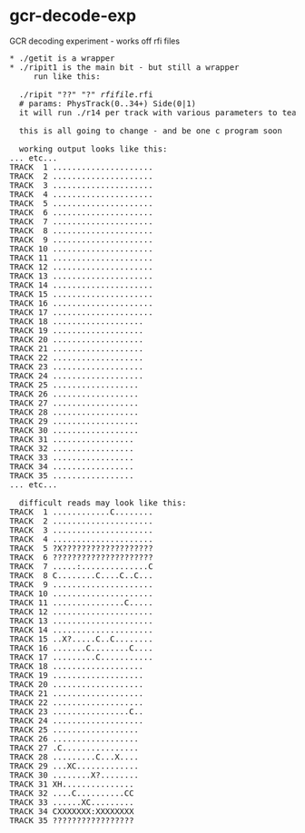# gcr-decode-exp
GCR decoding experiment - works off rfi files
<pre>
* ./getit is a wrapper
* ./ripit1 is the main bit - but still a wrapper
     run like this:

  ./ripit "??" "?" <i>rfifile</i>.rfi
  # params: PhysTrack(0..34+) Side(0|1)
  it will run ./r14 per track with various parameters to tease out the data

  this is all going to change - and be one c program soon

  working output looks like this:
... etc...
TRACK  1 .....................         
TRACK  2 .....................         
TRACK  3 .....................         
TRACK  4 .....................         
TRACK  5 .....................         
TRACK  6 .....................         
TRACK  7 .....................         
TRACK  8 .....................         
TRACK  9 .....................         
TRACK 10 .....................         
TRACK 11 .....................         
TRACK 12 .....................         
TRACK 13 .....................         
TRACK 14 .....................         
TRACK 15 .....................         
TRACK 16 .....................         
TRACK 17 .....................         
TRACK 18 ...................           
TRACK 19 ...................           
TRACK 20 ...................           
TRACK 21 ...................           
TRACK 22 ...................           
TRACK 23 ...................           
TRACK 24 ...................           
TRACK 25 ..................            
TRACK 26 ..................            
TRACK 27 ..................            
TRACK 28 ..................            
TRACK 29 ..................            
TRACK 30 ..................            
TRACK 31 .................             
TRACK 32 .................             
TRACK 33 .................             
TRACK 34 .................             
TRACK 35 .................             
... etc...

  difficult reads may look like this:
TRACK  1 ............C........         
TRACK  2 .....................         
TRACK  3 .....................         
TRACK  4 .....................         
TRACK  5 ?X???????????????????         
TRACK  6 ?????????????????????         
TRACK  7 .....:..............C         
TRACK  8 C........C....C..C...         
TRACK  9 .....................         
TRACK 10 .....................         
TRACK 11 ...............C.....         
TRACK 12 .....................         
TRACK 13 .....................         
TRACK 14 .....................         
TRACK 15 ..X?.....C..C........         
TRACK 16 .......C........C....         
TRACK 17 .........C...........         
TRACK 18 ...................           
TRACK 19 ...................           
TRACK 20 ...................           
TRACK 21 ...................           
TRACK 22 ...................           
TRACK 23 ................C..           
TRACK 24 ...................           
TRACK 25 ..................            
TRACK 26 ..................            
TRACK 27 .C................            
TRACK 28 .........C...X....            
TRACK 29 ...XC.............            
TRACK 30 ........X?........            
TRACK 31 XH...............             
TRACK 32 ....C..........CC             
TRACK 33 ......XC.........             
TRACK 34 CXXXXXXX:XXXXXXXX             
TRACK 35 ?????????????????       
</pre>
